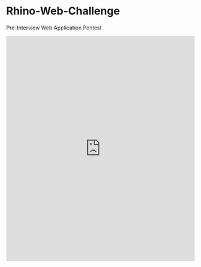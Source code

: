 # Rhino-Web-Challenge
Pre-Interview Web Application Pentest
<iframe src='https://view.officeapps.live.com/op/embed.aspx?src=[https://raw.githubusercontent.com/username/repository/main/path/to/your-document.docx](https://github.com/jbabcock024/Rhino-Web-Challenge/raw/refs/heads/main/Babcock_Report.docx)' width='100%' height='600px' frameborder='0'>
</iframe>
